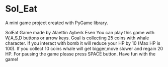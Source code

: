 # Sol_Eat
A mini game project created with PyGame library.

SolEat Game made by Alaettin Ayberk Esen
You can play this game with W,A,S,D buttons or arrow keys.
Goal is collecting 25 coins with whale character. 
If you interact with bomb it will reduce your HP by 10 (Max HP is 100).
If you collect 10 coins whale will get bigger,move slower and regain 20 HP.
For pausing the game please press SPACE button.
Have fun with the game!

